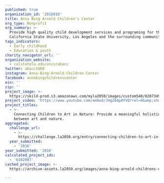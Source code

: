 ```yaml
---
published: true
organization_id: '2016010'
title: Anna Bing Arnold Children's Center
org_type: Nonprofit
org_summary: >-
  Provide high quality child development services and programing for the
  California State University, Los Angeles and the surrounding community.
tags_indicators:
  - Early childhood
  - Education & youth
charity_navigator_url: ''
organization_website:
  - calstatela.edu/univ/abacc
twitter: abacc1968
instagram: Anna-Bing-Arnold-Children-Center
facebook: annabingchildrenscenter
ein: ''
zip: ''
project_image: >-
  https://skild-prod.s3.amazonaws.com/myla2050/images/custom540/8207349525741-team91.jpg
project_video: 'https://www.youtube.com/embed/JHgZ6ApAYVQ?rel=0&amp;showinfo=0'
project_titles:
  - >-
    Connecting Children to Art in Nature: Provide a meaningful holistic link
    between art and nature.
aggregated:
  challenge_url:
    - >-
      https://challenge.la2050.org/entry/connecting-children-to-art-in-nature-provide-a-meaningful-holistic-link-between-art-and-nature
  year_submitted:
    - '2016'
year_submitted: '2016'
calculated_project_ids:
  - '6102007'
cached_project_image: >-
  https://archive-assets.la2050.org/images/anna-bing-arnold-childrens-center/skild-prod.s3.amazonaws.com/myla2050/images/custom540/8207349525741-team91.jpg

---
```

